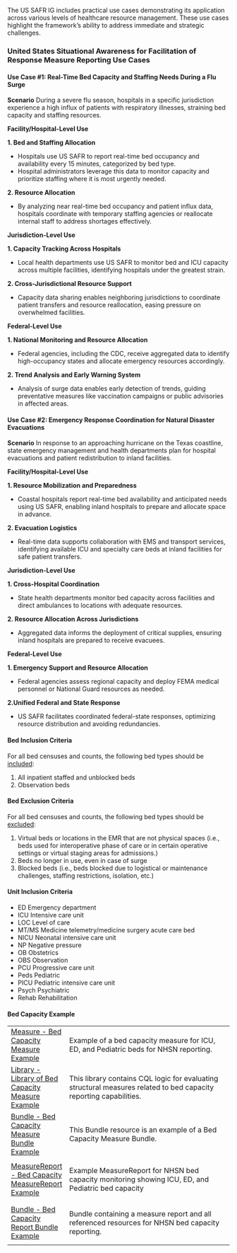The US SAFR IG includes practical use cases demonstrating its application across various levels of healthcare resource management. These use cases highlight the framework’s ability to address immediate and strategic challenges.

### United States Situational Awareness for Facilitation of Response Measure Reporting Use Cases

#### Use Case #1: Real-Time Bed Capacity and Staffing Needs During a Flu Surge

**Scenario**
During a severe flu season, hospitals in a specific jurisdiction experience a high influx of patients with respiratory illnesses, straining bed capacity and staffing resources.

**Facility/Hospital-Level Use**

**1. Bed and Staffing Allocation**
- Hospitals use US SAFR to report real-time bed occupancy and availability every 15 minutes, categorized by bed type.
- Hospital administrators leverage this data to monitor capacity and prioritize staffing where it is most urgently needed.

**2. Resource Allocation**
- By analyzing near real-time bed occupancy and patient influx data, hospitals coordinate with temporary staffing agencies or reallocate internal staff to address shortages effectively.

**Jurisdiction-Level Use**

**1. Capacity Tracking Across Hospitals**
- Local health departments use US SAFR to monitor bed and ICU capacity across multiple facilities, identifying hospitals under the greatest strain.

**2. Cross-Jurisdictional Resource Support**
- Capacity data sharing enables neighboring jurisdictions to coordinate patient transfers and resource reallocation, easing pressure on overwhelmed facilities.

**Federal-Level Use**

**1. National Monitoring and Resource Allocation**
- Federal agencies, including the CDC, receive aggregated data to identify high-occupancy states and allocate emergency resources accordingly.

**2. Trend Analysis and Early Warning System**
- Analysis of surge data enables early detection of trends, guiding preventative measures like vaccination campaigns or public advisories in affected areas.

#### Use Case #2: Emergency Response Coordination for Natural Disaster Evacuations

**Scenario**
In response to an approaching hurricane on the Texas coastline, state emergency management and health departments plan for hospital evacuations and patient redistribution to inland facilities.

**Facility/Hospital-Level Use**

**1. Resource Mobilization and Preparedness**
- Coastal hospitals report real-time bed availability and anticipated needs using US SAFR, enabling inland hospitals to prepare and allocate space in advance.

**2. Evacuation Logistics**
- Real-time data supports collaboration with EMS and transport services, identifying available ICU and specialty care beds at inland facilities for safe patient transfers.

**Jurisdiction-Level Use**

**1. Cross-Hospital Coordination**
- State health departments monitor bed capacity across facilities and direct ambulances to locations with adequate resources.

**2. Resource Allocation Across Jurisdictions**
- Aggregated data informs the deployment of critical supplies, ensuring inland hospitals are prepared to receive evacuees.

**Federal-Level Use**

**1. Emergency Support and Resource Allocation**
- Federal agencies assess regional capacity and deploy FEMA medical personnel or National Guard resources as needed.

**2.Unified Federal and State Response**
- US SAFR facilitates coordinated federal-state responses, optimizing resource distribution and avoiding redundancies.

#### Bed Inclusion Criteria

For all bed censuses and counts, the following bed types should be <u>included</u>:
1. All inpatient staffed and unblocked beds
2. Observation beds

#### Bed Exclusion Criteria

For all bed censuses and counts, the following bed types should be <u>excluded</u>:
1. Virtual beds or locations in the EMR that are not physical spaces (i.e., beds used for interoperative phase of care or in certain operative settings or virtual staging areas for admissions.)
2. Beds no longer in use, even in case of surge
3. Blocked beds (i.e., beds blocked due to logistical or maintenance challenges, staffing restrictions, isolation, etc.) 


#### Unit Inclusion Criteria

- ED    Emergency department
- ICU   Intensive care unit
- LOC   Level of care
- MT/MS Medicine telemetry/medicine surgery acute care bed
- NICU  Neonatal intensive care unit
- NP    Negative pressure
- OB    Obstetrics
- OBS   Observation
- PCU   Progressive care unit
- Peds  Pediatric
- PICU  Pediatric intensive care unit
- Psych Psychiatric
- Rehab Rehabilitation

#### Bed Capacity Example
<table class="grid">
   <col style="width:20%" />
   <tbody>
      <tr>
         <td style="column-width:30%">
            <a href="Measure-BedCapacityMeasure.html" title="Measure/BedCapacityMeasure">Measure - Bed Capacity Measure
               Example</a>
         </td>
         <td>
            <p>Example of a bed capacity measure for ICU, ED, and Pediatric beds for NHSN reporting.</p>
         </td>
      </tr>
      <tr>
         <td style="column-width:30%">
            <a href="Library-BedCapacityLibrary.html" title="Library/BedCapacityLibrary">Library - Library of Bed
               Capacity Measure Example</a>
         </td>
         <td>
            <p>This library contains CQL logic for evaluating structural measures related to bed capacity reporting
               capabilities.</p>
         </td>
      </tr>
      <tr>
         <td style="column-width:30%">
            <a href="Bundle-BedCapacityMeasureBundle.html" title="Bundle/BedCapacityMeasureBundle">Bundle - Bed Capacity
               Measure Bundle Example</a>
         </td>
         <td>
            <p>This Bundle resource is an example of a Bed Capacity Measure Bundle.</p>
         </td>
      </tr>
      <tr>
         <td style="column-width:30%">
            <a href="MeasureReport-BedCapacityMeasureReport.html"
               title="MeasureReport/BedCapacityMeasureReport">MeasureReport - Bed Capacity MeasureReport Example</a>
         </td>
         <td>
            <p>Example MeasureReport for NHSN bed capacity monitoring showing ICU, ED, and Pediatric bed capacity</p>
         </td>
      </tr>      
      <tr>
         <td style="column-width:30%">
            <a href="Bundle-HospitalBedCapacityReportBundle.html" title="Bundle/HospitalBedCapacityReportBundle">Bundle
               - Bed Capacity Report Bundle Example</a>
         </td>
         <td>
            <p>Bundle containing a measure report and all referenced resources for NHSN bed capacity reporting.</p>
         </td>
      </tr>
   </tbody>
</table>